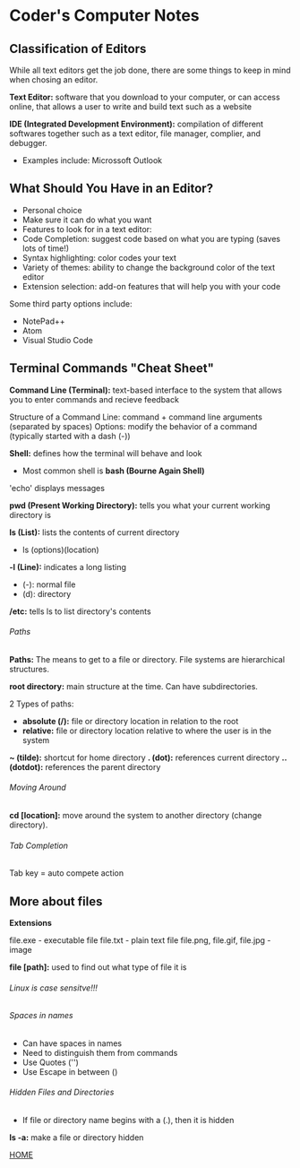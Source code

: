 # Coder's Computer Notes

## Classification of Editors

While all text editors get the job done, there are some things to keep in mind when chosing an editor.

**Text Editor:** software that you download to your computer, or can access online, that allows a user to write and build text such as a website

**IDE (Integrated Development Environment):** compilation of different softwares together such as a text editor, file manager, complier, and debugger. 
- Examples include: Microssoft Outlook

## What Should You Have in an Editor?

- Personal choice
- Make sure it can do what you want 
- Features to look for in a text editor:
-   Code Completion: suggest code based on what you are typing (saves lots of time!)
-   Syntax highlighting: color codes your text
-   Variety of themes: ability to change the background color of the text editor 
-   Extension selection: add-on features that will help you with your code

Some third party options include:
- NotePad++
- Atom
- Visual Studio Code

## Terminal Commands "Cheat Sheet"

**Command Line (Terminal):** text-based interface to the system that allows you to enter commands and recieve feedback

Structure of a Command Line: command + command line arguments (separated by spaces)
Options: modify the behavior of a command (typically started with a dash (-))

**Shell:** defines how the terminal will behave and look
- Most common shell is **bash (Bourne Again Shell)**

'echo' displays messages 

**pwd (Present Working Directory):** tells you what your current working directory is

**ls (List):** lists the contents of current directory
- ls (options)(location)

**-l (Line):** indicates a long listing
- (-): normal file
- (d): directory

**/etc:** tells ls to list directory's contents

###### Paths

**Paths:** The means to get to a file or directory. File systems are hierarchical structures.

**root directory:** main structure at the time. Can have subdirectories. 

2 Types of paths:
 - **absolute (/):** file or directory location in relation to the root
 - **relative:** file or directory location relative to where the user is in the system

**~ (tilde):** shortcut for home directory
**. (dot):** references current directory
**.. (dotdot):** references the parent directory 

###### Moving Around

**cd [location]:** move around the system to another directory (change directory).

###### Tab Completion

Tab key = auto compete action 

## More about files

**Extensions**

file.exe - executable file
file.txt - plain text file
file.png, file.gif, file.jpg - image

**file [path]:** used to find out what type of file it is

###### Linux is case sensitve!!!

###### Spaces in names

- Can have spaces in names
- Need to distinguish them from commands
-   Use Quotes ('')
-   Use Escape in between (\)

###### Hidden Files and Directories

- If file or directory name begins with a (.), then it is hidden

**ls -a:** make a file or directory hidden

[HOME](README.md)
